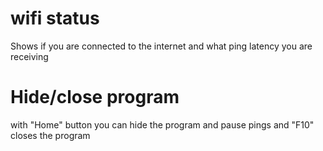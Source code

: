 # wifi status
Shows if you are connected to the internet and what ping latency you are receiving
# Hide/close program
with "Home" button you can hide the program and pause pings and
"F10" closes the program

